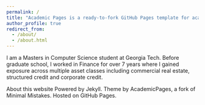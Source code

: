 ```yaml
---
permalink: /
title: "Academic Pages is a ready-to-fork GitHub Pages template for academic personal websites"
author_profile: true
redirect_from: 
  - /about/
  - /about.html
---
```


I am a Masters in Computer Science student at Georgia Tech. Before graduate school, I worked in Finance for over 7 years where I gained exposure across multiple asset classes including commercial real estate, structured credit and corporate credit. 

About this website
Powered by Jekyll. Theme by AcademicPages, a fork of Minimal Mistakes. Hosted on GitHub Pages.
